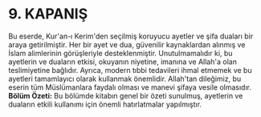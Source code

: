 # 9. KAPANIŞ
Bu eserde, Kur'an-ı Kerim'den seçilmiş koruyucu ayetler ve şifa duaları bir araya getirilmiştir. Her bir ayet ve dua, güvenilir kaynaklardan alınmış ve İslam alimlerinin görüşleriyle desteklenmiştir.
Unutulmamalıdır ki, bu ayetlerin ve duaların etkisi, okuyanın niyetine, imanına ve Allah'a olan teslimiyetine bağlıdır. Ayrıca, modern tıbbi tedavileri ihmal etmemek ve bu ayetleri tamamlayıcı olarak kullanmak önemlidir.
Allah'tan dileğimiz, bu eserin tüm Müslümanlara faydalı olması ve manevi şifaya vesile olmasıdır.
**Bölüm Özeti:**
Bu bölümde kitabın genel bir özeti sunulmuş, ayetlerin ve duaların etkili kullanımı için önemli hatırlatmalar yapılmıştır.
